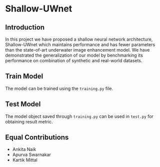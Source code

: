 # Shallow-UWnet

## Introduction
In this project we have proposed a shallow neural network architecture, Shallow-UWnet which maintains performance and has fewer parameters than the state-of-art underwater image enhancement model. We have demonstrated the generalization of our model by benchmarking its performance on combination of synthetic and real-world datasets.

## Train Model
The model can be trained using the `training.py` file.

## Test Model
The model object saved through `training.py` can be used in `test.py` for obtaining result metric. 

## Equal Contributions
- Ankita Naik
- Apurva Swarnakar
- Kartik Mittal
